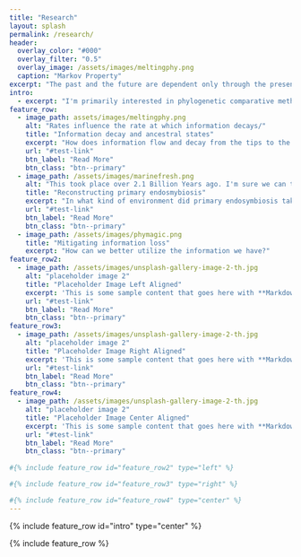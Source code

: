 ```yaml
---
title: "Research"
layout: splash
permalink: /research/
header:
  overlay_color: "#000"
  overlay_filter: "0.5"
  overlay_image: /assets/images/meltingphy.png
  caption: "Markov Property"
excerpt: "The past and the future are dependent only through the present."
intro: 
  - excerpt: "I'm primarily interested in phylogenetic comparative methods and studies. Broad macroevolutionary patterns represent some of the most compelling evidence for repeated patterns in evolution, but are often hampered by weak links between micro- and macro-evolutionary processes. I'm interested in identifying the limits of our methods so we can begin to work past them."
feature_row:
  - image_path: assets/images/meltingphy.png
    alt: "Rates influence the rate at which information decays/"
    title: "Information decay and ancestral states"
    excerpt: "How does information flow and decay from the tips to the nodes during ancestral state reconstruction?"
    url: "#test-link"
    btn_label: "Read More"
    btn_class: "btn--primary"
  - image_path: /assets/images/marinefresh.png
    alt: "This took place over 2.1 Billion Years ago. I'm sure we can trust it."
    title: "Reconstructing primary endosmybiosis"
    excerpt: "In what kind of environment did primary endosymbiosis take place and should ask that question?"
    url: "#test-link"
    btn_label: "Read More"
    btn_class: "btn--primary"
  - image_path: /assets/images/phymagic.png
    title: "Mitigating information loss"
    excerpt: "How can we better utilize the information we have?"
feature_row2:
  - image_path: /assets/images/unsplash-gallery-image-2-th.jpg
    alt: "placeholder image 2"
    title: "Placeholder Image Left Aligned"
    excerpt: 'This is some sample content that goes here with **Markdown** formatting. Left aligned with `type="left"`'
    url: "#test-link"
    btn_label: "Read More"
    btn_class: "btn--primary"
feature_row3:
  - image_path: /assets/images/unsplash-gallery-image-2-th.jpg
    alt: "placeholder image 2"
    title: "Placeholder Image Right Aligned"
    excerpt: 'This is some sample content that goes here with **Markdown** formatting. Right aligned with `type="right"`'
    url: "#test-link"
    btn_label: "Read More"
    btn_class: "btn--primary"
feature_row4:
  - image_path: /assets/images/unsplash-gallery-image-2-th.jpg
    alt: "placeholder image 2"
    title: "Placeholder Image Center Aligned"
    excerpt: 'This is some sample content that goes here with **Markdown** formatting. Centered with `type="center"`'
    url: "#test-link"
    btn_label: "Read More"
    btn_class: "btn--primary"
    
#{% include feature_row id="feature_row2" type="left" %}

#{% include feature_row id="feature_row3" type="right" %}

#{% include feature_row id="feature_row4" type="center" %}    
---
```


{% include feature_row id="intro" type="center" %}

{% include feature_row %}

